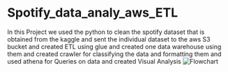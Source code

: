# Spotify_data_analy_aws_ETL
In this Project we used the python to clean the spotify dataset that is obtained from the kaggle and sent the individual dataset to the aws S3 bucket and created ETL using glue and created one data warehouse using them and created crawler for classifying the data and formatting them and used athena for Queries on data and created Visual Analysis
![Flowchart](https://github.com/Bunnydavid27/Spotify_data_analy_aws_ETL/assets/95872007/33a43de2-106f-42a8-b587-1984df9b9383)
